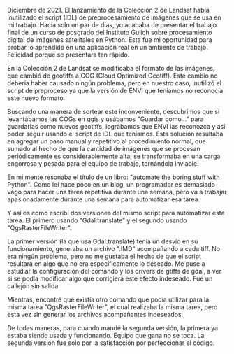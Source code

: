 Diciembre de 2021. El lanzamiento de la Colección 2 de Landsat había inutilizado el script (IDL) de preprocesamiento de imágenes que se usa en mi trabajo. Hacía solo un par de días, yo acababa de presentar el trabajo final de un curso de posgrado del Instituto Gulich sobre procesamiento digital de imágenes satelitales en Python. Esta fue mi oportunidad para probar lo aprendido en una aplicación real en un ambiente de trabajo. Felicidad porque se presentara tan rápido.

En la Colección 2 de Landsat se modificaba el formato de las imágenes, que cambió de geotiffs a COG (Cloud Optimized Geotiff). Este cambio no debería haber causado ningún problema, pero en nuestro caso, inutilizó el script de preproceso ya que la versión de ENVI que teníamos no reconocía este nuevo formato.

Buscando una manera de sortear este inconveniente, descubrimos que si levantábamos las COGs en qgis y usábamos "Guardar como..." para guardarlas como nuevos geotiffs, lográbamos que ENVI las reconozca y así poder seguir usando el script de IDL que teníamos. Esta solución resultaba en agregar un paso manual y repetitivo al procedimiento normal, que sumado al hecho de que la cantidad de imágenes que se procesan periódicamente es considerablemente alta, se transformaba en una carga engorrosa y pesada para el equipo de trabajo, tornándola inviable.

En mi mente resonaba el título de un libro: "automate the boring stuff with Python". Como leí hace poco en un blog, un programador es demasiado vago para hacer una tarea repetitiva durante una semana, pero va a trabajar apasionadamente durante una semana para automatizar esa tarea.

Y así es como escribí dos versiones del mismo script para automatizar esta tarea. El primero usando "Gdal:translate" y el segundo usando "QgsRasterFileWriter". 

La primer versión (la que usa Gdal:translate) tenía un desvío en su funcionamiento, generaba un archivo ".IMD" acompañando a cada tiff. No era ningún problema, pero no me gustaba el hecho de que el script resultara en algo que no era específicamente lo deseado. Me puse a estudiar la configuración del comando y los drivers de gtiffs de gdal, a ver si se podía modificar algo que corrigiera este efecto indeseado. Fue un callejón sin salida.

Mientras, encontré que existía otro comando que podía utilizar para la misma tarea "QgsRasterFileWriter", el cual realizaba la misma tarea, pero esta vez sin generar los archivos acompañantes indeseados.

De todas maneras, para cuando mandé la segunda versión, la primera ya estaba siendo usada y funcionando. Equipo que gana no se toca. La segunda versión fue solo por la satisfacción por perfeccionar el código.

